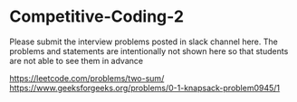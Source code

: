 # Competitive-Coding-2

Please submit the interview problems posted in slack channel here. The problems and statements are intentionally not shown here so that students are not able to see them in advance

https://leetcode.com/problems/two-sum/
https://www.geeksforgeeks.org/problems/0-1-knapsack-problem0945/1